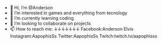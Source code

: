 - 👋 Hi, I’m @Anderson
- 👀 I’m interested in games and everything from tecnology
- 🌱 I’m currently learning coding
- 💞️ I’m looking to collaborate on projects
- 📫 How to reach me: ↓↓↓↓↓↓↓
      Facebook:Anderson Elvis
      Instagram:AapophisSs
      Twitter:AapophisSs
      Twitch:twitch.tv/aapophisss
